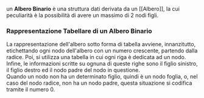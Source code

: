 un **Albero Binario** è una struttura dati derivata da un [[Albero]], la cui peculiarità è la possibilità di avere un massimo di $2$ nodi figli.<br />

### Rappresentazione Tabellare di un Albero Binario ###

La rappresentazione dell'albero sotto forma di tabella avviene, innanzitutto, etichettando ogni nodo dell'albero con un numero crescente, partendo dalla radice. Poi, si utilizza una tabella in cui ogni riga è dedicata ad un nodo.<br />
Infine, le informazioni scritte su ognuna di queste righe sono il figlio sinistro, il figlio destro ed il nodo padre del nodo in questione.<br />
Quando un nodo non ha un determinato figlio, quindi è un nodo foglia, o, nel caso del nodo radice, non ha un nodo padre, questa situazione si codifica tramite il numero $0$.<br />
